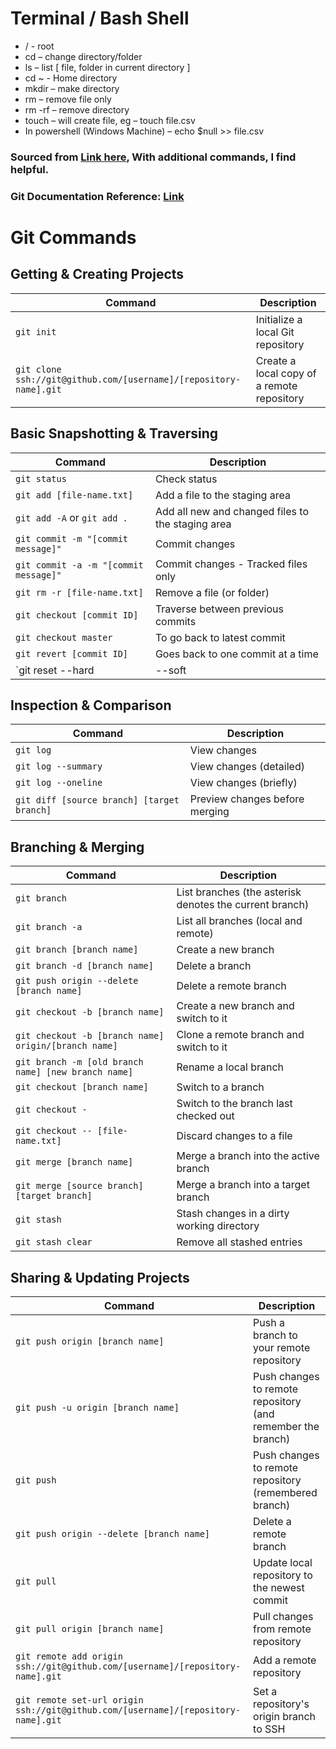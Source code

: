 # Terminal / Bash Shell

- / - root
- cd – change directory/folder
- ls – list [ file, folder in current directory ]
- cd ~ - Home directory
- mkdir – make directory
- rm – remove file only
- rm -rf – remove directory
- touch – will create file, eg – touch file.csv
- In powershell (Windows Machine) – echo $null >> file.csv

### Sourced from [Link here](https://github.com/joshnh/Git-Commands), With additional commands, I find helpful.
### Git Documentation Reference: [Link](https://git-scm.com/docs)

# Git Commands

## Getting & Creating Projects

| Command                                                           | Description                                |
| ----------------------------------------------------------------- | ------------------------------------------ |
| `git init`                                                        | Initialize a local Git repository          |
| `git clone ssh://git@github.com/[username]/[repository-name].git` | Create a local copy of a remote repository |

## Basic Snapshotting & Traversing

| Command                               | Description                                               |
| ------------------------------------- | --------------------------------------------------------- |
| `git status`                          | Check status                                              |
| `git add [file-name.txt]`             | Add a file to the staging area                            |
| `git add -A` or `git add .`           | Add all new and changed files to the staging area         |
| `git commit -m "[commit message]"`    | Commit changes                                            |
| `git commit -a -m "[commit message]"` | Commit changes - Tracked files only                       |
| `git rm -r [file-name.txt]`           | Remove a file (or folder)                                 |
| `git checkout [commit ID]`            | Traverse between previous commits                         |
| `git checkout master`                 | To go back to latest commit                               |
| `git revert [commit ID]`              | Goes back to one commit at a time                         |
| `git reset --hard|--soft|--mix [commit ID]`        | Goes back to commit based on ID (Use Cautious using this) |

## Inspection & Comparison

| Command                                    | Description                    |
| ------------------------------------------ | ------------------------------ |
| `git log`                                  | View changes                   |
| `git log --summary`                        | View changes (detailed)        |
| `git log --oneline`                        | View changes (briefly)         |
| `git diff [source branch] [target branch]` | Preview changes before merging |

## Branching & Merging

| Command                                              | Description                                             |
| ---------------------------------------------------- | ------------------------------------------------------- |
| `git branch`                                         | List branches (the asterisk denotes the current branch) |
| `git branch -a`                                      | List all branches (local and remote)                    |
| `git branch [branch name]`                           | Create a new branch                                     |
| `git branch -d [branch name]`                        | Delete a branch                                         |
| `git push origin --delete [branch name]`             | Delete a remote branch                                  |
| `git checkout -b [branch name]`                      | Create a new branch and switch to it                    |
| `git checkout -b [branch name] origin/[branch name]` | Clone a remote branch and switch to it                  |
| `git branch -m [old branch name] [new branch name]`  | Rename a local branch                                   |
| `git checkout [branch name]`                         | Switch to a branch                                      |
| `git checkout -`                                     | Switch to the branch last checked out                   |
| `git checkout -- [file-name.txt]`                    | Discard changes to a file                               |
| `git merge [branch name]`                            | Merge a branch into the active branch                   |
| `git merge [source branch] [target branch]`          | Merge a branch into a target branch                     |
| `git stash`                                          | Stash changes in a dirty working directory              |
| `git stash clear`                                    | Remove all stashed entries                              |

## Sharing & Updating Projects

| Command                                                                           | Description                                                 |
| --------------------------------------------------------------------------------- | ----------------------------------------------------------- |
| `git push origin [branch name]`                                                   | Push a branch to your remote repository                     |
| `git push -u origin [branch name]`                                                | Push changes to remote repository (and remember the branch) |
| `git push`                                                                        | Push changes to remote repository (remembered branch)       |
| `git push origin --delete [branch name]`                                          | Delete a remote branch                                      |
| `git pull`                                                                        | Update local repository to the newest commit                |
| `git pull origin [branch name]`                                                   | Pull changes from remote repository                         |
| `git remote add origin ssh://git@github.com/[username]/[repository-name].git`     | Add a remote repository                                     |
| `git remote set-url origin ssh://git@github.com/[username]/[repository-name].git` | Set a repository's origin branch to SSH                     |
